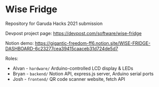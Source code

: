 # Wise Fridge

Repository for Garuda Hacks 2021 submission

Devpost project page: https://devpost.com/software/wise-fridge

Notion demo: https://gigantic-freedom-ff6.notion.site/WISE-FRIDGE-DASHBOARD-6c23277cea39415caaceb31d724de5d7

Roles:

- Alvan - `hardware/` Arduino-controlled LCD display & LEDs
- Bryan - `backend/` Notion API, express.js server, Arduino serial ports
- Josh - `frontend/` QR code scanner website, fetch API
